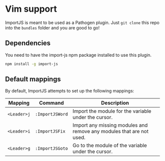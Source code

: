 # Vim support

ImportJS is meant to be used as a Pathogen plugin. Just `git clone` this repo
into the `bundles` folder and you are good to go!

## Dependencies

You need to have the import-js npm package installed to use this plugin.

```sh
npm install -g import-js
```

## Default mappings

By default, ImportJS attempts to set up the following mappings:

Mapping     | Command               | Description
------------|-----------------------|---------------------------------------------------------------------
`<Leader>j` | `:ImportJSWord`       | Import the module for the variable under the cursor.
`<Leader>i` | `:ImportJSFix`        | Import any missing modules and remove any modules that are not used.
`<Leader>g` | `:ImportJSGoto`       | Go to the module of the variable under the cursor.
